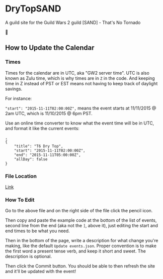 # DryTopSAND
A guild site for the Guild Wars 2 guild [SAND] - That's No Tornado

:tada:

## How to Update the Calendar

### Times

Times for the calendar are in UTC, aka "GW2 server time". UTC is also known as Zulu time, which is why times are in `Z` in the code. And keeping time in Z instead of PST or EST means not having to keep track of daylight savings.

For instance:

`"start": "2015-11-11T02:00:00Z",` means the event starts at 11/11/2015 @ 2am UTC, which is 11/10/2015 @ 6pm PST.

Use an online time converter to know what the event time will be in UTC, and format it like the current events:

```
,
{
    "title": "T6 Dry Top",
    "start": "2015-11-11T02:00:00Z",
    "end": "2015-11-11T05:00:00Z",
    "allDay": false
}
```


### File Location

[Link](calendar/events.json)

### How To Edit

Go to the above file and on the right side of the file click the pencil icon.

Then copy and paste the example code at the bottom of the list of events, second line from the end (aka not the `]`, above it), just editing the start and end times to be what you need.

Then in the bottom of the page, write a description for what change you're making, like the default `Update events.json`.
Proper convention is to make the first word a present tense verb, and keep it short and sweet. The description is optional.

Then click the Commit button. You should be able to then refresh the site and it'll be updated with the event!
